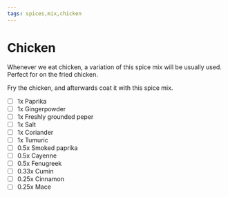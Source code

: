```yaml
---
tags: spices,mix,chicken
---
```


# Chicken

Whenever we eat chicken, a variation of this spice mix will be usually used. Perfect for on the fried chicken.

Fry the chicken, and afterwards coat it with this spice mix.

- [ ] 1x        Paprika
- [ ] 1x        Gingerpowder
- [ ] 1x        Freshly grounded peper
- [ ] 1x        Salt
- [ ] 1x        Coriander
- [ ] 1x        Tumuric
- [ ] 0.5x      Smoked paprika
- [ ] 0.5x      Cayenne
- [ ] 0.5x      Fenugreek
- [ ] 0.33x     Cumin
- [ ] 0.25x     Cinnamon
- [ ] 0.25x     Mace
